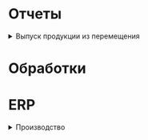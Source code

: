 
# Отчеты
<details>
  <summary>Выпуск продукции из перемещения</summary>
  
[Описание](Отчеты/Выпуск%20продукции%20из%20перемещения.md)
  
</details>

# Обработки
# ERP
<details>
  <summary>Производство</summary>

  <details>
  <summary>Заказы на производство</summary>

  

[Добавление IDZak в заказ клиента и нахождение по нему длинны намотки в КП](ERP/Добавление%20IDZak%20в%20заказ%20клиента%20и%20нахождение%20по%20нему%20длинны%20намотки%20в%20КП.md)
  
</details>
</details>


